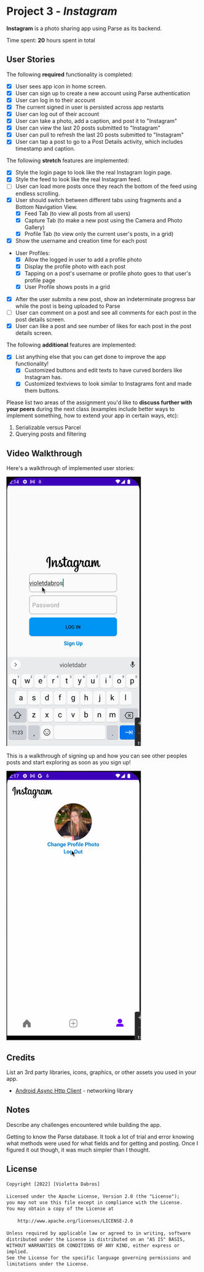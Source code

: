 # Project 3 - *Instagram*

**Instagram** is a photo sharing app using Parse as its backend.

Time spent: **20** hours spent in total

## User Stories

The following **required** functionality is completed:

- [x] User sees app icon in home screen.
- [X] User can sign up to create a new account using Parse authentication
- [x] User can log in to their account
- [x] The current signed in user is persisted across app restarts
- [x] User can log out of their account
- [x] User can take a photo, add a caption, and post it to "Instagram"
- [x] User can view the last 20 posts submitted to "Instagram"
- [x] User can pull to refresh the last 20 posts submitted to "Instagram"
- [x] User can tap a post to go to a Post Details activity, which includes timestamp and caption.

The following **stretch** features are implemented:

- [x] Style the login page to look like the real Instagram login page.
- [x] Style the feed to look like the real Instagram feed.
- [ ] User can load more posts once they reach the bottom of the feed using endless scrolling.
- [x] User should switch between different tabs using fragments and a Bottom Navigation View.
  - [x] Feed Tab (to view all posts from all users)
  - [x] Capture Tab (to make a new post using the Camera and Photo Gallery)
  - [x] Profile Tab (to view only the current user's posts, in a grid)
- [x] Show the username and creation time for each post
- User Profiles:
  - [x] Allow the logged in user to add a profile photo
  - [x] Display the profile photo with each post
  - [x] Tapping on a post's username or profile photo goes to that user's profile page
  - [x] User Profile shows posts in a grid
- [x] After the user submits a new post, show an indeterminate progress bar while the post is being uploaded to Parse
- [ ] User can comment on a post and see all comments for each post in the post details screen.
- [x] User can like a post and see number of likes for each post in the post details screen.

The following **additional** features are implemented:

- [x] List anything else that you can get done to improve the app functionality!
  - [x] Customized buttons and edit texts to have curved borders like Instagram has. 
  - [x] Customized textviews to look similar to Instagrams font and made them buttons.

Please list two areas of the assignment you'd like to **discuss further with your peers** during the next class (examples include better ways to implement something, how to extend your app in certain ways, etc):

1. Serializable versus Parcel
2. Querying posts and filtering

## Video Walkthrough

Here's a walkthrough of implemented user stories:

<img src='/instagramlong.gif' title='Video Walkthrough' width='' alt='Video Walkthrough' />

This is a walkthrough of signing up and how you can see other peoples posts and start exploring as soon as you sign up!

<img src='/instagramlong2.gif' title='Video Walkthrough' width='' alt='Video Walkthrough' />


## Credits

List an 3rd party libraries, icons, graphics, or other assets you used in your app.

- [Android Async Http Client](http://loopj.com/android-async-http/) - networking library


## Notes

Describe any challenges encountered while building the app.

Getting to know the Parse database. It took a lot of trial and error knowing what methods were used for what fields and for getting and posting. Once I figured it out though, it was much simpler than I thought.

## License

    Copyright [2022] [Violetta Dabros]

    Licensed under the Apache License, Version 2.0 (the "License");
    you may not use this file except in compliance with the License.
    You may obtain a copy of the License at

        http://www.apache.org/licenses/LICENSE-2.0

    Unless required by applicable law or agreed to in writing, software
    distributed under the License is distributed on an "AS IS" BASIS,
    WITHOUT WARRANTIES OR CONDITIONS OF ANY KIND, either express or implied.
    See the License for the specific language governing permissions and
    limitations under the License.
